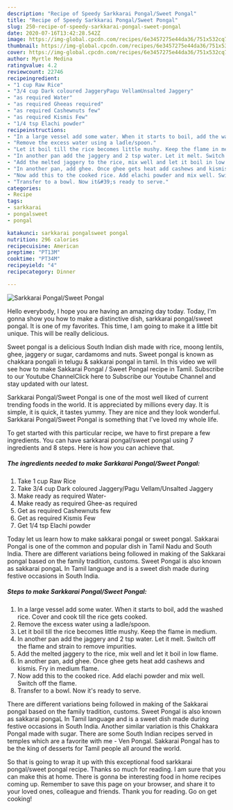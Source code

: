 ```yaml
---
description: "Recipe of Speedy Sarkkarai Pongal/Sweet Pongal"
title: "Recipe of Speedy Sarkkarai Pongal/Sweet Pongal"
slug: 250-recipe-of-speedy-sarkkarai-pongal-sweet-pongal
date: 2020-07-16T13:42:28.542Z
image: https://img-global.cpcdn.com/recipes/6e3457275e44da36/751x532cq70/sarkkarai-pongalsweet-pongal-recipe-main-photo.jpg
thumbnail: https://img-global.cpcdn.com/recipes/6e3457275e44da36/751x532cq70/sarkkarai-pongalsweet-pongal-recipe-main-photo.jpg
cover: https://img-global.cpcdn.com/recipes/6e3457275e44da36/751x532cq70/sarkkarai-pongalsweet-pongal-recipe-main-photo.jpg
author: Myrtle Medina
ratingvalue: 4.2
reviewcount: 22746
recipeingredient:
- "1 cup Raw Rice"
- "3/4 cup Dark coloured JaggeryPagu VellamUnsalted Jaggery"
- "as required Water"
- "as required Gheeas required"
- "as required Cashewnuts few"
- "as required Kismis Few"
- "1/4 tsp Elachi powder"
recipeinstructions:
- "In a large vessel add some water. When it starts to boil, add the washed rice. Cover and cook till the rice gets cooked."
- "Remove the excess water using a ladle/spoon."
- "Let it boil till the rice becomes little mushy. Keep the flame in medium."
- "In another pan add the jaggery and 2 tsp water. Let it melt. Switch off the flame and strain to remove impurities."
- "Add the melted jaggery to the rice, mix well and let it boil in low flame."
- "In another pan, add ghee. Once ghee gets heat add cashews and kismis. Fry in medium flame."
- "Now add this to the cooked rice. Add elachi powder and mix well. Switch off the flame."
- "Transfer to a bowl. Now it&#39;s ready to serve."
categories:
- Recipe
tags:
- sarkkarai
- pongalsweet
- pongal

katakunci: sarkkarai pongalsweet pongal 
nutrition: 296 calories
recipecuisine: American
preptime: "PT13M"
cooktime: "PT34M"
recipeyield: "4"
recipecategory: Dinner

---
```



![Sarkkarai Pongal/Sweet Pongal](https://img-global.cpcdn.com/recipes/6e3457275e44da36/751x532cq70/sarkkarai-pongalsweet-pongal-recipe-main-photo.jpg)

Hello everybody, I hope you are having an amazing day today. Today, I'm gonna show you how to make a distinctive dish, sarkkarai pongal/sweet pongal. It is one of my favorites. This time, I am going to make it a little bit unique. This will be really delicious.

Sweet pongal is a delicious South Indian dish made with rice, moong lentils, ghee, jaggery or sugar, cardamoms and nuts. Sweet pongal is known as chakkara pongali in telugu &amp; sakkarai pongal in tamil. In this video we will see how to make Sakkarai Pongal / Sweet Pongal recipe in Tamil. Subscribe to our Youtube ChannelClick here to Subscribe our Youtube Channel and stay updated with our latest.

Sarkkarai Pongal/Sweet Pongal is one of the most well liked of current trending foods in the world. It is appreciated by millions every day. It is simple, it is quick, it tastes yummy. They are nice and they look wonderful. Sarkkarai Pongal/Sweet Pongal is something that I've loved my whole life.


To get started with this particular recipe, we have to first prepare a few ingredients. You can have sarkkarai pongal/sweet pongal using 7 ingredients and 8 steps. Here is how you can achieve that.

<!--inarticleads1-->

##### The ingredients needed to make Sarkkarai Pongal/Sweet Pongal:

1. Take 1 cup Raw Rice
1. Take 3/4 cup Dark coloured Jaggery/Pagu Vellam/Unsalted Jaggery
1. Make ready as required Water-
1. Make ready as required Ghee-as required
1. Get as required Cashewnuts few
1. Get as required Kismis Few
1. Get 1/4 tsp Elachi powder


Today let us learn how to make sakkarai pongal or sweet pongal. Sakkarai Pongal is one of the common and popular dish in Tamil Nadu and South India. There are different variations being followed in making of the Sakkarai pongal based on the family tradition, customs. Sweet Pongal is also known as sakkarai pongaL In Tamil language and is a sweet dish made during festive occasions in South India. 

<!--inarticleads2-->

##### Steps to make Sarkkarai Pongal/Sweet Pongal:

1. In a large vessel add some water. When it starts to boil, add the washed rice. Cover and cook till the rice gets cooked.
1. Remove the excess water using a ladle/spoon.
1. Let it boil till the rice becomes little mushy. Keep the flame in medium.
1. In another pan add the jaggery and 2 tsp water. Let it melt. Switch off the flame and strain to remove impurities.
1. Add the melted jaggery to the rice, mix well and let it boil in low flame.
1. In another pan, add ghee. Once ghee gets heat add cashews and kismis. Fry in medium flame.
1. Now add this to the cooked rice. Add elachi powder and mix well. Switch off the flame.
1. Transfer to a bowl. Now it&#39;s ready to serve.


There are different variations being followed in making of the Sakkarai pongal based on the family tradition, customs. Sweet Pongal is also known as sakkarai pongaL In Tamil language and is a sweet dish made during festive occasions in South India. Another similar variation is this Chakkara Pongal made with sugar. There are some South Indian recipes served in temples which are a favorite with me - Ven Pongal. Sakkarai Pongal has to be the king of desserts for Tamil people all around the world. 

So that is going to wrap it up with this exceptional food sarkkarai pongal/sweet pongal recipe. Thanks so much for reading. I am sure that you can make this at home. There is gonna be interesting food in home recipes coming up. Remember to save this page on your browser, and share it to your loved ones, colleague and friends. Thank you for reading. Go on get cooking!
